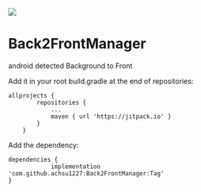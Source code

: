 [![](https://jitpack.io/v/achsu1227/Back2FrontManager.svg)](https://jitpack.io/#achsu1227/Back2FrontManager)

# Back2FrontManager
android detected Background to Front

Add it in your root build.gradle at the end of repositories:
```
allprojects {
		repositories {
			...
			maven { url 'https://jitpack.io' }
		}
	}
```
Add the dependency:
```
dependencies {
	        implementation 'com.github.achsu1227:Back2FrontManager:Tag'
}
```
